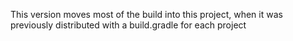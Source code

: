 This version moves most of the build into this project, when it was previously distributed with a build.gradle for each project